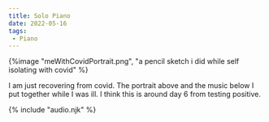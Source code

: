 ```yaml
---
title: Solo Piano
date: 2022-05-16
tags:
 - Piano
---
```


{%image "meWithCovidPortrait.png", "a pencil sketch i did while self isolating with covid" %}

I am just recovering from covid. The portrait above and the music below I put
together while I was ill. I think this is around day 6 from testing positive. 

<audio id="song"><source src="{{ '/posts/assets/music/pianoSolo.mp3' | url }}"/></audio>
<audio id="songB"><source src="{{ '/posts/assets/music/pianoSolo.mp3' | url }}"/></audio>
{% include "audio.njk" %}


